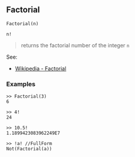 ## Factorial

```
Factorial(n)

n!
```

> returns the factorial number of the integer `n`

See: 
* [Wikipedia - Factorial](https://en.wikipedia.org/wiki/Factorial)

### Examples

```
>> Factorial(3)
6

>> 4!
24 

>> 10.5!
1.1899423083962249E7

>> !a! //FullForm
Not(Factorial(a))
```